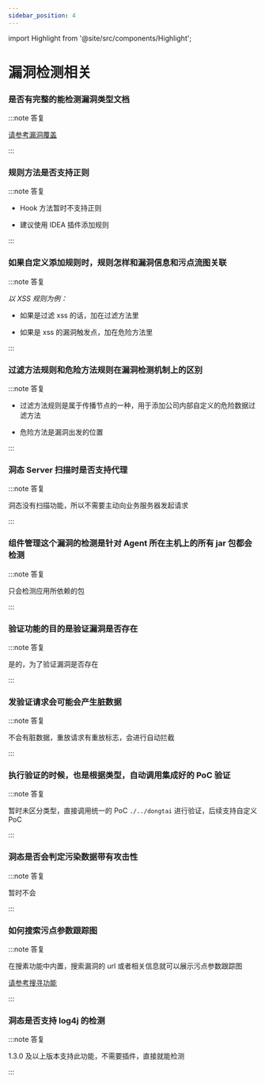 ```yaml
---
sidebar_position: 4
---
```


import Highlight from '@site/src/components/Highlight';

# 漏洞检测相关

### 是否有完整的能检测漏洞类型文档

:::note 答复

  [请参考漏洞覆盖](../introduction/detection)

:::


### 规则方法是否支持正则

:::note 答复

  * Hook 方法暂时不支持正则

  * 建议使用 IDEA 插件添加规则

:::


### 如果自定义添加规则时，规则怎样和漏洞信息和污点流图关联

:::note 答复

  *以 XSS 规则为例：*

  * 如果是过滤 xss 的话，加在过滤方法里

  * 如果是 xss 的漏洞触发点，加在危险方法里

:::


### 过滤方法规则和危险方法规则在漏洞检测机制上的区别

:::note 答复

  * 过滤方法规则是属于传播节点的一种，用于添加公司内部自定义的危险数据过滤方法

  * 危险方法是漏洞出发的位置

:::


### 洞态 Server 扫描时是否支持代理

:::note 答复

  洞态没有扫描功能，所以不需要主动向业务服务器发起请求

:::


### 组件管理这个漏洞的检测是针对 Agent 所在主机上的所有 jar 包都会检测

:::note 答复

  只会检测应用所依赖的包

:::


### 验证功能的目的是验证漏洞是否存在

:::note 答复

  是的，为了验证漏洞是否存在

:::


### 发验证请求会可能会产生脏数据

:::note 答复

  不会有脏数据，重放请求有重放标志，会进行自动拦截

:::


### 执行验证的时候，也是根据类型，自动调用集成好的 PoC 验证

:::note 答复

  暂时未区分类型，直接调用统一的 PoC `./../dongtai` 进行验证，后续支持自定义 PoC

:::


### 洞态是否会判定污染数据带有攻击性

:::note 答复

  暂时不会

:::


### 如何搜索污点参数跟踪图

:::note 答复

  在搜素功能中内置，搜索漏洞的 url 或者相关信息就可以展示污点参数跟踪图
  
  [请参考搜寻功能](../operation/search)

:::

### 洞态是否支持 log4j 的检测

:::note 答复

  1.3.0 及以上版本支持此功能，不需要插件，直接就能检测

:::

